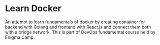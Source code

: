 # Learn Docker

An attempt to learn fundamentals of docker by creating container for backend with Golang and frontend with React.js and connect them both with a bridge network. This is part of DevOps fundamental course held by Enigma Camp.
